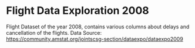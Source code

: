 # Flight Data Exploration 2008
Flight Dataset of the year 2008, contains various columns about delays and cancellation of the flights.
Data Source: https://community.amstat.org/jointscsg-section/dataexpo/dataexpo2009
